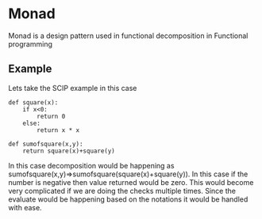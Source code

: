 # Monad
Monad is a design pattern used in functional decomposition in Functional programming

## Example
Lets take the SCIP example in this case
```
def square(x):
    if x<0:
        return 0
    else:
        return x * x

def sumofsquare(x,y):
    return square(x)+square(y)

```

In this case decomposition would be happening as sumofsquare(x,y)=>sumofsquare(square(x)+square(y)). In this case if the number is negative then value returned would be zero. This would become very complicated if we are doing the checks multiple times. Since the evaluate would be happening based on the notations it would be handled with ease.